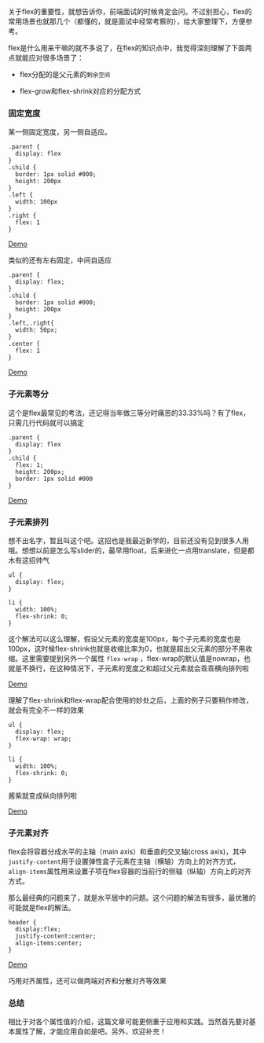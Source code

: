 关于flex的重要性，就想告诉你，前端面试的时候肯定会问。不过别担心，flex的常用场景也就那几个（都懂的，就是面试中经常考察的），给大家整理下，方便参考。

flex是什么用来干嘛的就不多说了，在flex的知识点中，我觉得深刻理解了下面两点就能应对很多场景了：

* flex分配的是父元素的`剩余空间`

* flex-grow和flex-shrink对应的分配方式


### 固定宽度
某一侧固定宽度，另一侧自适应。

```
.parent {
  display: flex
}
.child {
  border: 1px solid #000;
  height: 200px
}
.left {
  width: 100px
}
.right {
  flex: 1
}

```
[Demo](http://jsbin.com/siwihileca/edit?html,css,output)

类似的还有左右固定，中间自适应

```
.parent {
  display: flex;
}
.child {
  border: 1px solid #000;
  height: 200px
}
.left,.right{
  width: 50px;
}
.center {
  flex: 1
}
```
[Demo](http://jsbin.com/dovekajuro/edit?html,css,output)

### 子元素等分
这个是flex最常见的考法，还记得当年做三等分时痛苦的33.33%吗？有了flex，只需几行代码就可以搞定

```
.parent {
  display: flex
}
.child {
  flex: 1;
  height: 200px;
  border: 1px solid #000
}
```

[Demo](http://jsbin.com/qekiyisixe/edit?html,css,output)

### 子元素排列
想不出名字，暂且叫这个吧。这招也是我最近新学的，目前还没有见到很多人用哦。想想以前是怎么写slider的，最早用float，后来进化一点用translate，但是都木有这招帅气

```
ul {
  display: flex;
}

li {
  width: 100%;
  flex-shrink: 0;
}
```
这个解法可以这么理解，假设父元素的宽度是100px，每个子元素的宽度也是100px，这时候flex-shrink也就是收缩比率为0，也就是超出父元素的部分不用收缩。这里需要提到另外一个属性 `flex-wrap` ，flex-wrap的默认值是nowrap，也就是不换行，在这种情况下，子元素的宽度之和超过父元素就会乖乖横向排列啦

[Demo](http://jsbin.com/fitupitugi/edit?html,css,output)

理解了flex-shrink和flex-wrap配合使用的妙处之后，上面的例子只要稍作修改，就会有完全不一样的效果

```
ul {
  display: flex;
  flex-wrap: wrap;
}

li {
  width: 100%;
  flex-shrink: 0;
}
```
酱紫就变成纵向排列啦

[Demo](http://jsbin.com/hekiwonuta/edit?html,css,output)

### 子元素对齐
flex会将容器分成水平的主轴（main axis）和垂直的交叉轴(cross axis)，其中`justify-content`用于设置弹性盒子元素在主轴（横轴）方向上的对齐方式，`align-items`属性用来设置子项在flex容器的当前行的侧轴（纵轴）方向上的对齐方式。

那么最经典的问题来了，就是水平居中的问题。这个问题的解法有很多，最优雅的可能就是flex的解法。

```
header {
  display:flex;
  justify-content:center;
  align-items:center;
}
```

[Demo](http://jsbin.com/lojigicefe/edit?html,css,output)

巧用对齐属性，还可以做两端对齐和分散对齐等效果


### 总结
相比于对各个属性值的介绍，这篇文章可能更侧重于应用和实践。当然首先要对基本属性了解，才能应用自如是吧。另外，欢迎补充！




